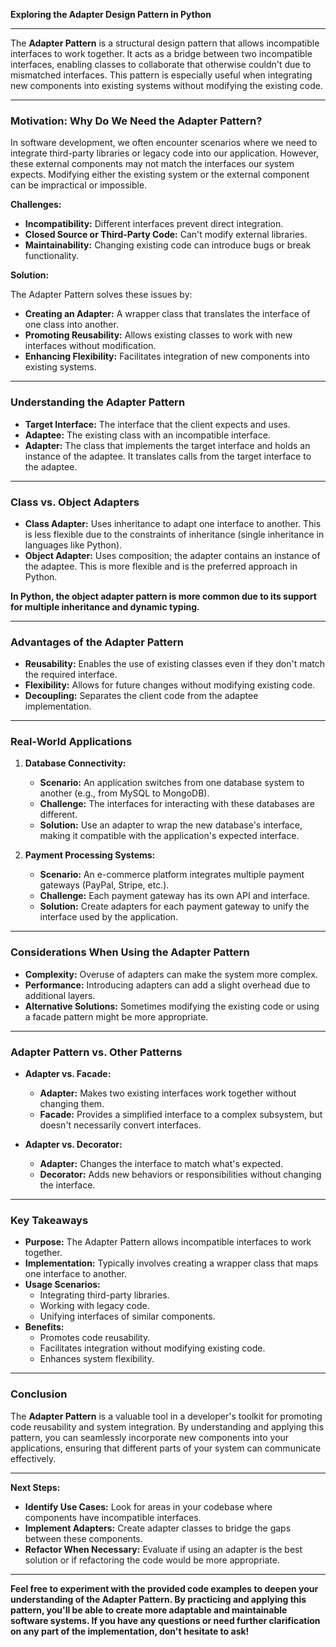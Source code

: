 **Exploring the Adapter Design Pattern in Python**

---

The **Adapter Pattern** is a structural design pattern that allows incompatible interfaces to work together. It acts as a bridge between two incompatible interfaces, enabling classes to collaborate that otherwise couldn't due to mismatched interfaces. This pattern is especially useful when integrating new components into existing systems without modifying the existing code.

---

### **Motivation: Why Do We Need the Adapter Pattern?**

In software development, we often encounter scenarios where we need to integrate third-party libraries or legacy code into our application. However, these external components may not match the interfaces our system expects. Modifying either the existing system or the external component can be impractical or impossible.

**Challenges:**

- **Incompatibility:** Different interfaces prevent direct integration.
- **Closed Source or Third-Party Code:** Can't modify external libraries.
- **Maintainability:** Changing existing code can introduce bugs or break functionality.

**Solution:**

The Adapter Pattern solves these issues by:

- **Creating an Adapter:** A wrapper class that translates the interface of one class into another.
- **Promoting Reusability:** Allows existing classes to work with new interfaces without modification.
- **Enhancing Flexibility:** Facilitates integration of new components into existing systems.

---

### **Understanding the Adapter Pattern**

- **Target Interface:** The interface that the client expects and uses.
- **Adaptee:** The existing class with an incompatible interface.
- **Adapter:** The class that implements the target interface and holds an instance of the adaptee. It translates calls from the target interface to the adaptee.

---

### **Class vs. Object Adapters**

- **Class Adapter:** Uses inheritance to adapt one interface to another. This is less flexible due to the constraints of inheritance (single inheritance in languages like Python).
- **Object Adapter:** Uses composition; the adapter contains an instance of the adaptee. This is more flexible and is the preferred approach in Python.

**In Python, the object adapter pattern is more common due to its support for multiple inheritance and dynamic typing.**

---

### **Advantages of the Adapter Pattern**

- **Reusability:** Enables the use of existing classes even if they don't match the required interface.
- **Flexibility:** Allows for future changes without modifying existing code.
- **Decoupling:** Separates the client code from the adaptee implementation.

---

### **Real-World Applications**

1. **Database Connectivity:**

   - **Scenario:** An application switches from one database system to another (e.g., from MySQL to MongoDB).
   - **Challenge:** The interfaces for interacting with these databases are different.
   - **Solution:** Use an adapter to wrap the new database's interface, making it compatible with the application's expected interface.

2. **Payment Processing Systems:**

   - **Scenario:** An e-commerce platform integrates multiple payment gateways (PayPal, Stripe, etc.).
   - **Challenge:** Each payment gateway has its own API and interface.
   - **Solution:** Create adapters for each payment gateway to unify the interface used by the application.

---

### **Considerations When Using the Adapter Pattern**

- **Complexity:** Overuse of adapters can make the system more complex.
- **Performance:** Introducing adapters can add a slight overhead due to additional layers.
- **Alternative Solutions:** Sometimes modifying the existing code or using a facade pattern might be more appropriate.

---

### **Adapter Pattern vs. Other Patterns**

- **Adapter vs. Facade:**

  - **Adapter:** Makes two existing interfaces work together without changing them.
  - **Facade:** Provides a simplified interface to a complex subsystem, but doesn't necessarily convert interfaces.

- **Adapter vs. Decorator:**

  - **Adapter:** Changes the interface to match what's expected.
  - **Decorator:** Adds new behaviors or responsibilities without changing the interface.

---

### **Key Takeaways**

- **Purpose:** The Adapter Pattern allows incompatible interfaces to work together.
- **Implementation:** Typically involves creating a wrapper class that maps one interface to another.
- **Usage Scenarios:**
  - Integrating third-party libraries.
  - Working with legacy code.
  - Unifying interfaces of similar components.
- **Benefits:**
  - Promotes code reusability.
  - Facilitates integration without modifying existing code.
  - Enhances system flexibility.

---

### **Conclusion**

The **Adapter Pattern** is a valuable tool in a developer's toolkit for promoting code reusability and system integration. By understanding and applying this pattern, you can seamlessly incorporate new components into your applications, ensuring that different parts of your system can communicate effectively.

---

**Next Steps:**

- **Identify Use Cases:** Look for areas in your codebase where components have incompatible interfaces.
- **Implement Adapters:** Create adapter classes to bridge the gaps between these components.
- **Refactor When Necessary:** Evaluate if using an adapter is the best solution or if refactoring the code would be more appropriate.

---

**Feel free to experiment with the provided code examples to deepen your understanding of the Adapter Pattern. By practicing and applying this pattern, you'll be able to create more adaptable and maintainable software systems. If you have any questions or need further clarification on any part of the implementation, don't hesitate to ask!**